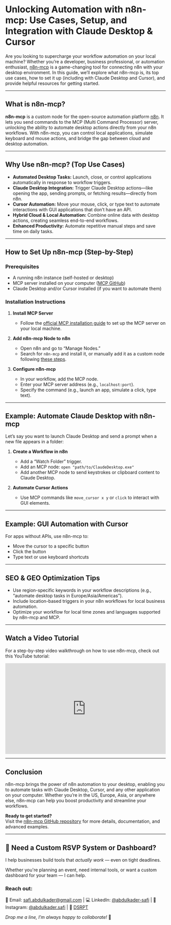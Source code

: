 # Unlocking Automation with n8n-mcp: Use Cases, Setup, and Integration with Claude Desktop & Cursor

Are you looking to supercharge your workflow automation on your local machine? Whether you’re a developer, business professional, or automation enthusiast, [n8n-mcp](https://github.com/czlonkowski/n8n-mcp) is a game-changing tool for connecting n8n with your desktop environment. In this guide, we’ll explore what n8n-mcp is, its top use cases, how to set it up (including with Claude Desktop and Cursor), and provide helpful resources for getting started.

---

## What is n8n-mcp?

**n8n-mcp** is a custom node for the open-source automation platform [n8n](https://n8n.io/). It lets you send commands to the MCP (Multi Command Processor) server, unlocking the ability to automate desktop actions directly from your n8n workflows. With n8n-mcp, you can control local applications, simulate keyboard and mouse actions, and bridge the gap between cloud and desktop automation.

---

## Why Use n8n-mcp? (Top Use Cases)

- **Automated Desktop Tasks:** Launch, close, or control applications automatically in response to workflow triggers.
- **Claude Desktop Integration:** Trigger Claude Desktop actions—like opening the app, sending prompts, or fetching results—directly from n8n.
- **Cursor Automation:** Move your mouse, click, or type text to automate interactions with GUI applications that don’t have an API.
- **Hybrid Cloud & Local Automation:** Combine online data with desktop actions, creating seamless end-to-end workflows.
- **Enhanced Productivity:** Automate repetitive manual steps and save time on daily tasks.

---

## How to Set Up n8n-mcp (Step-by-Step)

### Prerequisites

- A running n8n instance (self-hosted or desktop)
- MCP server installed on your computer ([MCP GitHub](https://github.com/czlonkowski/mcp))
- Claude Desktop and/or Cursor installed (if you want to automate them)

### Installation Instructions

1. **Install MCP Server**

   - Follow the [official MCP installation guide](https://github.com/czlonkowski/mcp) to set up the MCP server on your local machine.

2. **Add n8n-mcp Node to n8n**

   - Open n8n and go to “Manage Nodes.”
   - Search for `n8n-mcp` and install it, or manually add it as a custom node following [these steps](https://github.com/czlonkowski/n8n-mcp#installation).

3. **Configure n8n-mcp**
   - In your workflow, add the MCP node.
   - Enter your MCP server address (e.g., `localhost:port`).
   - Specify the command (e.g., launch an app, simulate a click, type text).

---

## Example: Automate Claude Desktop with n8n-mcp

Let’s say you want to launch Claude Desktop and send a prompt when a new file appears in a folder:

1. **Create a Workflow in n8n**

   - Add a “Watch Folder” trigger.
   - Add an MCP node: `open "path/to/ClaudeDesktop.exe"`
   - Add another MCP node to send keystrokes or clipboard content to Claude Desktop.

2. **Automate Cursor Actions**
   - Use MCP commands like `move_cursor x y` or `click` to interact with GUI elements.

---

## Example: GUI Automation with Cursor

For apps without APIs, use n8n-mcp to:

- Move the cursor to a specific button
- Click the button
- Type text or use keyboard shortcuts

---

## SEO & GEO Optimization Tips

- Use region-specific keywords in your workflow descriptions (e.g., “automate desktop tasks in Europe/Asia/Americas”).
- Include location-based triggers in your n8n workflows for local business automation.
- Optimize your workflow for local time zones and languages supported by n8n-mcp and MCP.

---

## Watch a Video Tutorial

For a step-by-step video walkthrough on how to use n8n-mcp, check out this YouTube tutorial:

<div style="width: 100%; aspect-ratio: 16/9;">
    <iframe 
        width="100%" 
        height="100%" 
        src="https://www.youtube.com/embed/sJ-38ew1YZk?si=BUh-z2MgAMJ4B4Ce" 
        title="YouTube video player" 
        frameborder="0"
        allow="accelerometer; autoplay; clipboard-write; encrypted-media; gyroscope; picture-in-picture; web-share"
        referrerpolicy="strict-origin-when-cross-origin"
        allowfullscreen>
    </iframe>
</div>

---

## Conclusion

n8n-mcp brings the power of n8n automation to your desktop, enabling you to automate tasks with Claude Desktop, Cursor, and any other application on your computer. Whether you’re in the US, Europe, Asia, or anywhere else, n8n-mcp can help you boost productivity and streamline your workflows.

**Ready to get started?**  
Visit the [n8n-mcp GitHub repository](https://github.com/czlonkowski/n8n-mcp) for more details, documentation, and advanced examples.

---

## 🤝 Need a Custom RSVP System or Dashboard?

I help businesses build tools that _actually work_ — even on tight deadlines.

Whether you're planning an event, need internal tools, or want a custom dashboard for your team — I can help.

### Reach out:

📧 Email: [safi.abdulkader@gmail.com](mailto:safi.abdulkader@gmail.com) | 💻 LinkedIn: [@abdulkader-safi](https://www.linkedin.com/in/abdulkader-safi/) | 📱 Instagram: [@abdulkader.safi](https://www.instagram.com/abdulkader.safi/) | 🏢 [DSRPT](https://www.dsrpt.com.au/kw/contact)

_Drop me a line, I’m always happy to collaborate!_ 🚀
